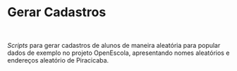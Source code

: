 # Gerar Cadastros

<br>

*Scripts* para gerar cadastros de alunos de maneira aleatória para popular dados de exemplo no projeto OpenEscola, apresentando nomes aleatórios e endereços aleatório de Piracicaba.

<br>


